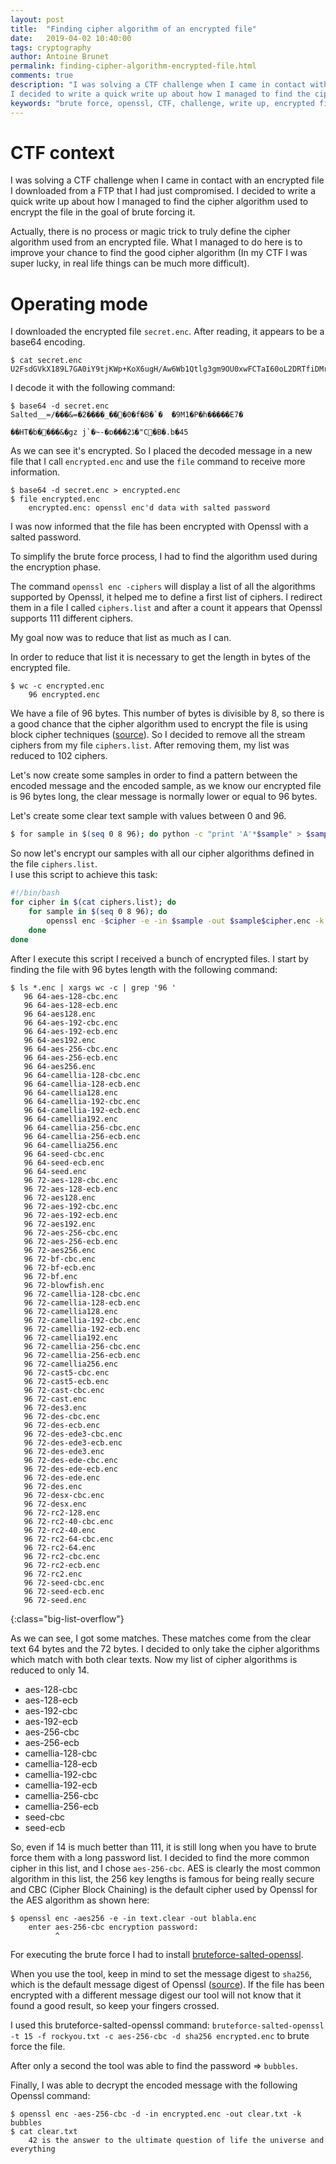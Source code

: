```yaml
---
layout: post
title:  "Finding cipher algorithm of an encrypted file"
date:   2019-04-02 10:40:00
tags: cryptography
author: Antoine Brunet
permalink: finding-cipher-algorithm-encrypted-file.html
comments: true
description: "I was solving a CTF challenge when I came in contact with an encrypted file I downloaded from a FTP that I had just compromised.
I decided to write a quick write up about how I managed to find the cipher algorithm used to encrypt the file in the goal of brute forcing it."
keywords: "brute force, openssl, CTF, challenge, write up, encrypted file, cryptography"
---
```


# CTF context

I was solving a CTF challenge when I came in contact with an encrypted file I downloaded from a FTP that I had just compromised.
I decided to write a quick write up about how I managed to find the cipher algorithm used to encrypt the file in the goal of brute forcing it.

Actually, there is no process or magic trick to truly define the cipher algorithm used from an encrypted file. What I managed to do here is to improve your chance to find the good cipher algorithm (In my CTF I was super lucky, in real life things can be much more difficult).

# Operating mode

I downloaded the encrypted file `secret.enc`. After reading, it appears to be a base64 encoding.

```
$ cat secret.enc
U2FsdGVkX189L7GA0iY9tjKWp+KoX6ugH/Aw6Wb1Qtlg3gm9OU0xwFCTaI60oL2DRTfiDMroSFTRYgD7Bor+8Ca/Z3ogamDQfi2RyZLOwLsy2oj7IkMZf7lCqS5izjQ1
```

I decode it with the following command:

```
$ base64 -d secret.enc
Salted__=/���&=�2����_���0�f�B�`�	�9M1�P�h�����E7�
                                                        ��HT�b����&�gz j`�~-�ɒ���2ڈ�"C�B�.b�45
```

As we can see it's encrypted. So I placed the decoded message in a new file that I call `encrypted.enc` and use the `file` command to receive more information.

```
$ base64 -d secret.enc > encrypted.enc
$ file encrypted.enc
    encrypted.enc: openssl enc'd data with salted password
```

I was now informed that the file has been encrypted with Openssl with a salted password.

To simplify the brute force process, I had to find the algorithm used during the encryption phase.

The command `openssl enc -ciphers` will display a list of all the algorithms supported by Openssl, it helped me to define a first list of ciphers.
I redirect them in a file I called `ciphers.list` and after a count it appears that Openssl supports 111 different ciphers.

My goal now was to reduce that list as much as I can.

In order to reduce that list it is necessary to get the length in bytes of the encrypted file.

```
$ wc -c encrypted.enc
    96 encrypted.enc
```

We have a file of 96 bytes. This number of bytes is divisible by 8, so there is a good chance that the cipher algorithm used to encrypt the file is using block cipher techniques ([source](https://en.wikipedia.org/wiki/Block_size_(cryptography))). So I decided to remove all the stream ciphers from my file `ciphers.list`. After removing them, my list was reduced to 102 ciphers.

Let's now create some samples in order to find a pattern between the encoded message and the encoded sample, as we know our encrypted file is 96 bytes long, the clear message is normally lower or equal to 96 bytes.

Let's create some clear text sample with values between 0 and 96.

```sh
$ for sample in $(seq 0 8 96); do python -c "print 'A'*$sample" > $sample; done
```

So now let's encrypt our samples with all our cipher algorithms defined in the file `ciphers.list`.  
I use this script to achieve this task:

```sh
#!/bin/bash
for cipher in $(cat ciphers.list); do
    for sample in $(seq 0 8 96); do
        openssl enc -$cipher -e -in $sample -out $sample$cipher.enc -k whyDudewhy
    done
done
```

After I execute this script I received a bunch of encrypted files.
I start by finding the file with 96 bytes length with the following command:

```
$ ls *.enc | xargs wc -c | grep '96 '
   96 64-aes-128-cbc.enc
   96 64-aes-128-ecb.enc
   96 64-aes128.enc
   96 64-aes-192-cbc.enc
   96 64-aes-192-ecb.enc
   96 64-aes192.enc
   96 64-aes-256-cbc.enc
   96 64-aes-256-ecb.enc
   96 64-aes256.enc
   96 64-camellia-128-cbc.enc
   96 64-camellia-128-ecb.enc
   96 64-camellia128.enc
   96 64-camellia-192-cbc.enc
   96 64-camellia-192-ecb.enc
   96 64-camellia192.enc
   96 64-camellia-256-cbc.enc
   96 64-camellia-256-ecb.enc
   96 64-camellia256.enc
   96 64-seed-cbc.enc
   96 64-seed-ecb.enc
   96 64-seed.enc
   96 72-aes-128-cbc.enc
   96 72-aes-128-ecb.enc
   96 72-aes128.enc
   96 72-aes-192-cbc.enc
   96 72-aes-192-ecb.enc
   96 72-aes192.enc
   96 72-aes-256-cbc.enc
   96 72-aes-256-ecb.enc
   96 72-aes256.enc
   96 72-bf-cbc.enc
   96 72-bf-ecb.enc
   96 72-bf.enc
   96 72-blowfish.enc
   96 72-camellia-128-cbc.enc
   96 72-camellia-128-ecb.enc
   96 72-camellia128.enc
   96 72-camellia-192-cbc.enc
   96 72-camellia-192-ecb.enc
   96 72-camellia192.enc
   96 72-camellia-256-cbc.enc
   96 72-camellia-256-ecb.enc
   96 72-camellia256.enc
   96 72-cast5-cbc.enc
   96 72-cast5-ecb.enc
   96 72-cast-cbc.enc
   96 72-cast.enc
   96 72-des3.enc
   96 72-des-cbc.enc
   96 72-des-ecb.enc
   96 72-des-ede3-cbc.enc
   96 72-des-ede3-ecb.enc
   96 72-des-ede3.enc
   96 72-des-ede-cbc.enc
   96 72-des-ede-ecb.enc
   96 72-des-ede.enc
   96 72-des.enc
   96 72-desx-cbc.enc
   96 72-desx.enc
   96 72-rc2-128.enc
   96 72-rc2-40-cbc.enc
   96 72-rc2-40.enc
   96 72-rc2-64-cbc.enc
   96 72-rc2-64.enc
   96 72-rc2-cbc.enc
   96 72-rc2-ecb.enc
   96 72-rc2.enc
   96 72-seed-cbc.enc
   96 72-seed-ecb.enc
   96 72-seed.enc
```
{:class="big-list-overflow"}

As we can see, I got some matches. These matches come from the clear text 64 bytes and the 72 bytes.
I decided to only take the cipher algorithms which match with both clear texts.
Now my list of cipher algorithms is reduced to only 14.

- aes-128-cbc
- aes-128-ecb
- aes-192-cbc
- aes-192-ecb
- aes-256-cbc
- aes-256-ecb
- camellia-128-cbc
- camellia-128-ecb
- camellia-192-cbc
- camellia-192-ecb
- camellia-256-cbc
- camellia-256-ecb
- seed-cbc
- seed-ecb

So, even if 14 is much better than 111, it is still long when you have to brute force them with a long password list.
I decided to find the more common cipher in this list, and I chose `aes-256-cbc`. AES is clearly the most common algorithm in this list, the 256 key lengths is famous for being really secure and CBC (Cipher Block Chaining) is the default cipher used by Openssl for the AES algorithm as shown here:

```
$ openssl enc -aes256 -e -in text.clear -out blabla.enc
    enter aes-256-cbc encryption password:
          ^
```

For executing the brute force I had to install [bruteforce-salted-openssl](https://github.com/glv2/bruteforce-salted-openssl).

When you use the tool, keep in mind to set the message digest to `sha256`, which is the default message digest of Openssl ([source](https://www.openssl.org/docs/man1.1.1/man1/dgst.html)). If the file has been encrypted with a different message digest our tool will not know that it found a good result, so keep your fingers crossed.

I used this bruteforce-salted-openssl command: `bruteforce-salted-openssl -t 15 -f rockyou.txt -c aes-256-cbc -d sha256 encrypted.enc` to brute force the file.

After only a second the tool was able to find the password => `bubbles`.

Finally, I was able to decrypt the encoded message with the following Openssl command:

```
$ openssl enc -aes-256-cbc -d -in encrypted.enc -out clear.txt -k bubbles
$ cat clear.txt
    42 is the answer to the ultimate question of life the universe and everything
```